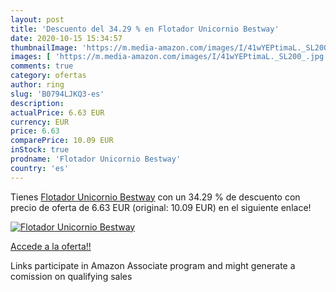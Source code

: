 ```yaml
---
layout: post
title: 'Descuento del 34.29 % en Flotador Unicornio Bestway'
date: 2020-10-15 15:34:57
thumbnailImage: 'https://m.media-amazon.com/images/I/41wYEPtimaL._SL200_.jpg'
images: [ 'https://m.media-amazon.com/images/I/41wYEPtimaL._SL200_.jpg' ]
comments: true
category: ofertas
author: ring
slug: 'B0794LJKQ3-es'
description:
actualPrice: 6.63 EUR
currency: EUR
price: 6.63
comparePrice: 10.09 EUR
inStock: true
prodname: 'Flotador Unicornio Bestway'
country: 'es'
---
```


Tienes [Flotador Unicornio Bestway](https://www.amazon.es/dp/B0794LJKQ3/?tag=tolees-21) con un 34.29 % de descuento con precio de oferta de 6.63 EUR (original: 10.09 EUR) en el siguiente enlace!

[![Flotador Unicornio Bestway](https://m.media-amazon.com/images/I/41wYEPtimaL._SL200_.jpg)](https://www.amazon.es/dp/B0794LJKQ3/?tag=tolees-21)

[Accede a la oferta!!](https://www.amazon.es/dp/B0794LJKQ3/?tag=tolees-21)

Links participate in Amazon Associate program and might generate a comission on qualifying sales


